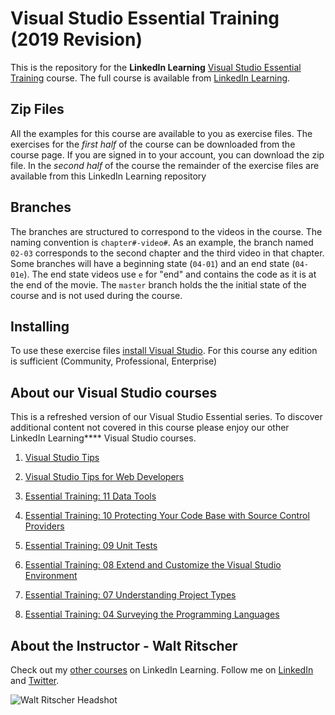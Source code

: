 # Visual Studio Essential Training (2019 Revision)

This is the repository for the **LinkedIn Learning**  [Visual Studio Essential Training](#) course. The full course is available from [LinkedIn Learning](https://linkedin.com/learning).

## Zip Files
All the examples for this course are available to you as exercise files. The exercises for the *first half* of the course can be downloaded from the course page.  If you are signed in to your account, you can download the zip file. In the *second half* of the course the remainder of the exercise files are available from this LinkedIn Learning  repository
## Branches

The branches are structured to correspond to the videos in the course. The naming convention is `chapter#-video#`. As an example, the branch named `02-03` corresponds to the second chapter and the third video in that chapter.
Some branches will have a beginning state (`04-01`) and an end state (`04-01e`). The end state videos use `e` for "end" and contains the code as it is at the end of the movie. The `master` branch holds the the initial state of the course and is not used during the course.
## Installing
To use these exercise files [install Visual Studio](https://visualstudio.microsoft.com/). For this course any edition is sufficient (Community, Professional, Enterprise)

## About our Visual Studio courses
This is a refreshed version of our Visual Studio Essential series. 
To discover additional content not covered in this course please enjoy our other LinkedIn Learning**** Visual Studio courses.
1. [Visual Studio Tips](https://www.linkedin.com/learning/visual-studio-developer-tips/open-the-solution-from-team-explorer)
2. [Visual Studio Tips for Web Developers
](https://www.linkedin.com/learning/visual-studio-tips-for-web-developers/view-svg-files-in-the-ide)
3. [Essential Training: 11 Data Tools](https://www.linkedin.com/learning/visual-studio-essential-training-11-data-tools)
4. [Essential Training: 10 Protecting Your Code Base with Source Control Providers](https://www.linkedin.com/learning/visual-studio-essential-training-10-protecting-your-code-base-with-source-control-providers)
5. [Essential Training: 09 Unit Tests](https://www.linkedin.com/learning/visual-studio-essential-training-09-unit-tests)
6. [Essential Training: 08 Extend and Customize the Visual Studio Environment](https://www.linkedin.com/learning/visual-studio-essential-training-08-extend-and-customize-the-visual-studio-environment)
7. [Essential Training: 07 Understanding Project Types
](https://www.linkedin.com/learning/visual-studio-essential-training-07-understanding-project-types)

8. [Essential Training: 04 Surveying the Programming Languages
](https://www.linkedin.com/learning/visual-studio-essential-training-04-surveying-the-programming-languages/
)

## About the Instructor - Walt Ritscher
Check out my [other courses](https://www.linkedin.com/learning/instructors/walt-ritscher) on LinkedIn Learning.  Follow me on [LinkedIn](https://www.linkedin.com/in/waltritscher/?trk=lil_course) and [Twitter](https://twitter.com/waltritscher). 

![Walt Ritscher Headshot](https://media.licdn.com/dms/image/C4D03AQE8tjxoESjxoQ/profile-displayphoto-shrink_200_200/0?e=1565222400&v=beta&t=oAmWUfn9yWtXZdxPtUdvXvycgCNhNpN6IpsFrYo6mTo)



